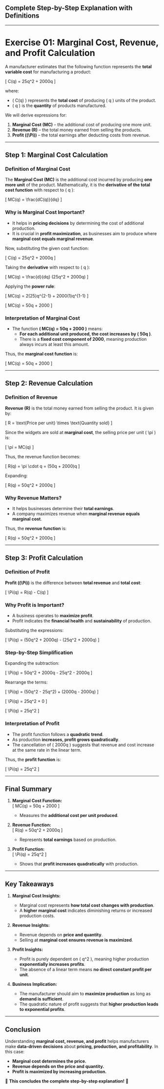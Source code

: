## **Complete Step-by-Step Explanation with Definitions**

---

# **Exercise 01: Marginal Cost, Revenue, and Profit Calculation**

A manufacturer estimates that the following function represents the **total variable cost** for manufacturing a product:

\[
C(q) = 25q^2 + 2000q
\]

where:
- \( C(q) \) represents the **total cost** of producing \( q \) units of the product.
- \( q \) is the **quantity** of products manufactured.

We will derive expressions for:
1. **Marginal Cost (MC)** – the additional cost of producing one more unit.
2. **Revenue (R)** – the total money earned from selling the products.
3. **Profit (\(\Pi\))** – the total earnings after deducting costs from revenue.

---

## **Step 1: Marginal Cost Calculation**

### **Definition of Marginal Cost**
The **Marginal Cost (MC)** is the additional cost incurred by producing **one more unit** of the product. Mathematically, it is the **derivative of the total cost function** with respect to \( q \):

\[
MC(q) = \frac{dC(q)}{dq}
\]

### **Why is Marginal Cost Important?**
- It helps in **pricing decisions** by determining the cost of additional production.
- It is crucial in **profit maximization**, as businesses aim to produce where **marginal cost equals marginal revenue**.

Now, substituting the given cost function:

\[
C(q) = 25q^2 + 2000q
\]

Taking the **derivative** with respect to \( q \):

\[
MC(q) = \frac{d}{dq} (25q^2 + 2000q)
\]

Applying the **power rule**:

\[
MC(q) = 2(25)q^{2-1} + 2000(1)q^{1-1}
\]

\[
MC(q) = 50q + 2000
\]

### **Interpretation of Marginal Cost**
- The function **\( MC(q) = 50q + 2000 \)** means:
  - **For each additional unit produced, the cost increases by \( 50q \)**.
  - There is a **fixed cost component of 2000**, meaning production always incurs at least this amount.

Thus, the **marginal cost function** is:

\[
MC(q) = 50q + 2000
\]

---

## **Step 2: Revenue Calculation**

### **Definition of Revenue**
**Revenue (R)** is the total money earned from selling the product. It is given by:

\[
R = \text{Price per unit} \times \text{Quantity sold}
\]

Since the widgets are sold at **marginal cost**, the selling price per unit \( \pi \) is:

\[
\pi = MC(q)
\]

Thus, the revenue function becomes:

\[
R(q) = \pi \cdot q = (50q + 2000)q
\]

Expanding:

\[
R(q) = 50q^2 + 2000q
\]

### **Why Revenue Matters?**
- It helps businesses determine their **total earnings**.
- A company maximizes revenue when **marginal revenue equals marginal cost**.

Thus, the **revenue function** is:

\[
R(q) = 50q^2 + 2000q
\]

---

## **Step 3: Profit Calculation**

### **Definition of Profit**
**Profit (\(\Pi\))** is the difference between **total revenue** and **total cost**:

\[
\Pi(q) = R(q) - C(q)
\]

### **Why Profit is Important?**
- A business operates to **maximize profit**.
- Profit indicates the **financial health** and **sustainability** of production.

Substituting the expressions:

\[
\Pi(q) = (50q^2 + 2000q) - (25q^2 + 2000q)
\]

### **Step-by-Step Simplification**
Expanding the subtraction:

\[
\Pi(q) = 50q^2 + 2000q - 25q^2 - 2000q
\]

Rearrange the terms:

\[
\Pi(q) = (50q^2 - 25q^2) + (2000q - 2000q)
\]

\[
\Pi(q) = 25q^2 + 0
\]

\[
\Pi(q) = 25q^2
\]

### **Interpretation of Profit**
- The profit function follows a **quadratic trend**.
- As production **increases, profit grows quadratically**.
- The cancellation of \( 2000q \) suggests that revenue and cost increase at the same rate in the linear term.

Thus, the **profit function** is:

\[
\Pi(q) = 25q^2
\]

---

## **Final Summary**
1. **Marginal Cost Function:**  
   \[
   MC(q) = 50q + 2000
   \]
   - Measures the **additional cost per unit produced**.

2. **Revenue Function:**  
   \[
   R(q) = 50q^2 + 2000q
   \]
   - Represents **total earnings** based on production.

3. **Profit Function:**  
   \[
   \Pi(q) = 25q^2
   \]
   - Shows that **profit increases quadratically** with production.

---

## **Key Takeaways**
1. **Marginal Cost Insights:**
   - Marginal cost represents **how total cost changes with production**.
   - A **higher marginal cost** indicates diminishing returns or increased production costs.

2. **Revenue Insights:**
   - Revenue depends on **price and quantity**.
   - Selling at **marginal cost ensures revenue is maximized**.

3. **Profit Insights:**
   - Profit is purely dependent on \( q^2 \), meaning higher production **exponentially increases profits**.
   - The absence of a linear term means **no direct constant profit per unit**.

4. **Business Implication:**
   - The manufacturer should aim to **maximize production** as long as **demand is sufficient**.
   - The quadratic nature of profit suggests that **higher production leads to exponential profits**.

---

## **Conclusion**
Understanding **marginal cost, revenue, and profit** helps manufacturers make **data-driven decisions** about **pricing, production, and profitability**. In this case:

- **Marginal cost determines the price.**
- **Revenue depends on the price and quantity.**
- **Profit is maximized by increasing production.**

🚀 **This concludes the complete step-by-step explanation!** 🚀
